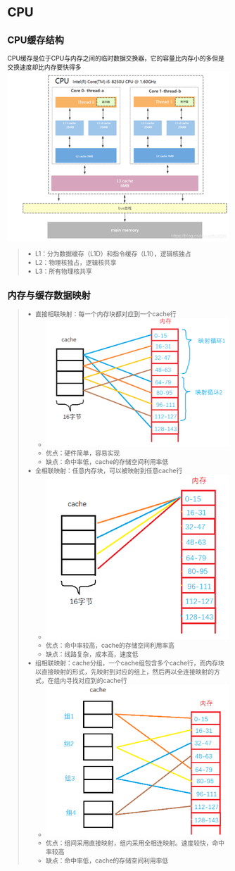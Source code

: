 # CPU

## CPU缓存结构
CPU缓存是位于CPU与内存之间的临时数据交换器，它的容量比内存小的多但是交换速度却比内存要快得多
![avatar](cpu-cache.png)
> * L1：分为数据缓存（L1D）和指令缓存（L1I），逻辑核独占
> * L2：物理核独占，逻辑核共享
> * L3：所有物理核共享

## 内存与缓存数据映射
> * 直接相联映射：每一个内存块都对应到一个cache行
>     * ![avatar](direct-mapping.png)
>     * 优点：硬件简单，容易实现
>     * 缺点：命中率低，cache的存储空间利用率低
> * 全相联映射：任意内存块，可以被映射到任意cache行
>     * ![avatar](all-mapping.png)
>     * 优点：命中率较高，cache的存储空间利用率高
>     * 缺点：线路复杂，成本高，速度低
> * 组相联映射：cache分组，一个cache组包含多个cache行，而内存块以直接映射的形式，先映射到对应的组上，然后再以全连接映射的方式，在组内寻找对应到的cache行
>     * ![avatar](group-mapping.png)
>     * 优点：组间采用直接映射，组内采用全相连映射。速度较快，命中率较高
>     * 缺点：命中率低，cache的存储空间利用率低